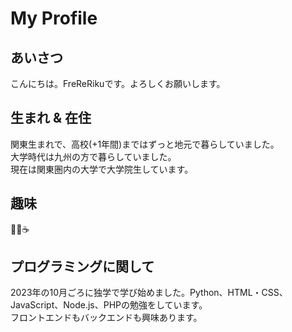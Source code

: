 # My Profile
## あいさつ
こんにちは。FreReRikuです。よろしくお願いします。

## 生まれ & 在住
関東生まれで、高校(+1年間)まではずっと地元で暮らしていました。<br>
大学時代は九州の方で暮らしていました。<br>
現在は関東圏内の大学で大学院生しています。

## 趣味
🎸🏃☕

## プログラミングに関して
2023年の10月ごろに独学で学び始めました。Python、HTML・CSS、JavaScript、Node.js、PHPの勉強をしています。<br>
フロントエンドもバックエンドも興味あります。


<!---
FreReRiku/FreReRiku is a ✨ special ✨ repository because its `README.md` (this file) appears on your GitHub profile.
You can click the Preview link to take a look at your changes.
--->
